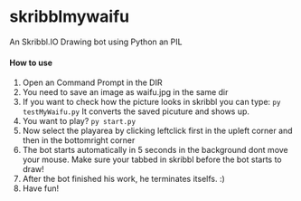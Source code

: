 # skribblmywaifu
An Skribbl.IO Drawing bot using Python an PIL

#### How to use
1. Open an Command Prompt in the DIR
2. You need to save an image as waifu.jpg in the same dir
3. If you want to check how the picture looks in skribbl you can type: ``` py testMyWaifu.py ```
It converts the saved picuture and shows up.
4. You want to play? ``` py start.py ```
5. Now select the playarea by clicking leftclick first in the upleft corner and then in the bottomright corner
6. The bot starts automatically in 5 seconds in the background dont move your mouse. Make sure your tabbed in skribbl before the bot starts to draw!
7. After the bot finished his work, he terminates itselfs. :)
8. Have fun!
